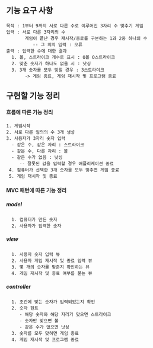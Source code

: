 ## 기능 요구 사항
    목적 : 1부터 9까지 서로 다른 수로 이루어진 3자리 수 맞추기 게임
    입력 : 서로 다른 3자리의 수
           게임이 끝난 경우 재시작/종료를 구분하는 1과 2중 하나의 수
              -- 그 외의 입력 : 오류
    출력 : 입력한 수에 대한 결과
      1. 볼, 스트라이크 개수로 표시 : O볼 O스트라이크
      2. 맞춘 숫자가 하나도 없을 시 : 낫싱
      3. 3개 숫자를 모두 맞힐 경우 : 3스트라이크
           -> 게임 종료, 게임 재시작 및 프로그램 종료

## 구현할 기능 정리
#### 흐름에 따른 기능 정리
    1. 게임시작
    2. 서로 다른 임의의 수 3개 생성
    3. 사용자가 3자리 숫자 입력
      - 같은 수, 같은 자리 : 스트라이크
      - 같은 수, 다른 자리 : 볼
      - 같은 수가 없음 : 낫싱
         -- 잘못된 값을 입력할 경우 애플리케이션 종료
     4. 컴퓨터가 선택한 3개 숫자를 모두 맞추면 게임 종료
     5. 게임 재시작 및 종료

#### MVC 패턴에 따른 기능 정리
##### model
      1. 컴퓨터가 만든 숫자
      2. 사용자가 입력한 숫자
##### view
      1. 사용자 숫자 입력 뷰
      2. 사용자 게임 재시작 및 종료 입력 뷰
      3. 몇 개의 숫자를 맞춘지 확인하는 뷰
      4. 게임 재시작 및 종료 여부를 묻는 뷰
##### controller
      1. 조건에 맞는 숫자가 입력되었는지 확인
      2. 숫자 힌트
         - 해당 숫자와 해당 자리가 맞으면 스트라이크
         - 숫자만 맞으면 볼
         - 같은 수가 없으면 낫싱
      3. 숫자를 모두 맞히면 게임 종료
      4. 게임 재시작 및 프로그램 종료
